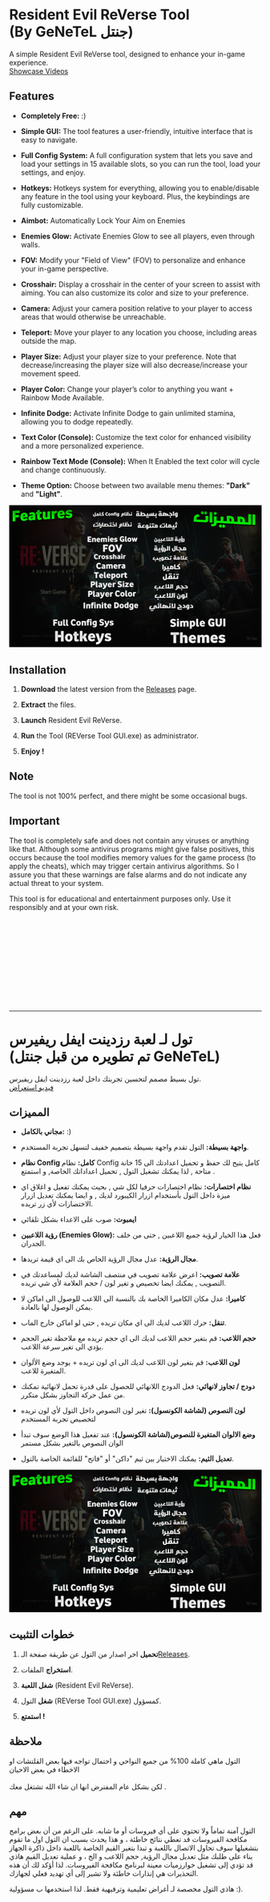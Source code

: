 # Resident Evil ReVerse Tool <br/>(By GeNeTeL جنتل) 

A simple Resident Evil ReVerse tool, designed to enhance your in-game experience.
<br> [Showcase Videos](https://www.youtube.com/watch?v=eLkXgUOmWBE)

## Features
- **Completely Free:** :)

- **Simple GUI:** The tool features a user-friendly, intuitive interface that is easy to navigate.

- **Full Config System:** A full configuration system that lets you save and load your settings in 15 available slots, so you can run the tool, load your settings, and enjoy.

- **Hotkeys:** Hotkeys system for everything, allowing you to enable/disable any feature in the tool using your keyboard. Plus, the keybindings are fully customizable.

- **Aimbot:** Automatically Lock Your Aim on Enemies

- **Enemies Glow:** Activate Enemies Glow to see all players, even through walls.

- **FOV:** Modify your "Field of View" (FOV) to personalize and enhance your in-game perspective.

- **Crosshair:** Display a crosshair in the center of your screen to assist with aiming. You can also customize its color and size to your preference.

- **Camera:** Adjust your camera position relative to your player to access areas that would otherwise be unreachable.

- **Teleport:** Move your player to any location you choose, including areas outside the map.

- **Player Size:** Adjust your player size to your preference. Note that decrease/increasing the player size will also decrease/increase your movement speed.

- **Player Color:** Change your player’s color to anything you want + Rainbow Mode Available.

- **Infinite Dodge:** Activate Infinite Dodge to gain unlimited stamina, allowing you to dodge repeatedly.

- **Text Color (Console):**  Customize the text color for enhanced visibility and a more personalized experience.

- **Rainbow Text Mode (Console):** When It Enabled the text color will cycle and change continuously.

- **Theme Option:** Choose between two available menu themes: **"Dark"** and **"Light"**.

![Features](https://github.com/iGeNeTeL/REVERSE/blob/main/Images/Features.jpg)

## Installation
1. **Download** the latest version from the [Releases](https://github.com/iGeNeTeL/REVERSE/releases) page.
   
2. **Extract** the files.
   
3. **Launch** Resident Evil ReVerse.
   
4. **Run** the Tool (REVerse Tool GUI.exe) as administrator.
   
5. **Enjoy !**


## Note
The tool is not 100% perfect, and there might be some occasional bugs.



## Important
The tool is completely safe and does not contain any viruses or anything like that. Although some antivirus programs might give false positives, this occurs because the tool modifies memory values for the game process (to apply the cheats), which may trigger certain antivirus algorithms. 
So I assure you that these warnings are false alarms and do not indicate any actual threat to your system.

This tool is for educational and entertainment purposes only. Use it responsibly and at your own risk.

</br>
</br>
</br>
</br>
</br>
</br>
</br>
</br>
</br>
</br>

----------------------------------------------------------------------------

# تول لـ لعبة رزدينت ايفل ريفيرس <br/> (تم تطويره من قبل جنتل GeNeTeL)

تول بسيط مصمم لتحسين تجربتك داخل لعبة رزدينت ايفل ريفيرس.<br/>
 [فيديو استعراض](https://www.youtube.com/watch?v=eLkXgUOmWBE)
 
## المميزات
- **مجاني بالكامل:** :)

- **واجهة بسيطة:** التول تقدم واجهة بسيطة بتصميم خفيف لتسهل تجربة المستخدم.

- **نظام Config كامل:** نظام Config كامل يتيح لك حفظ و تحميل اعدادتك الى 15 خانة متاحة , لذا يمكنك تشغيل التول , تحميل اعداداتك الخاصة, و استمتع .

- **نظام اختصارات:** نظام اختصارات حرفيا لكل شي , بحيث يمكنك تفعيل و اغلاق اي ميزة داخل التول بأستخدام ازرار الكيبورد لديك , و ايضا يمكنك تعديل ازرار الاختصارات لأي زر تريده.

- **ايمبوت:** صوب على الاعداء بشكل تلقائي

- **رؤية اللاعبين (Enemies Glow):** فعل هذا الخيار لرؤية جميع اللاعبين , حتى من خلف الجدران. 

- **مجال الرؤية:** عدل مجال الرؤية الخاص بك الى اي قيمة تريدها. 

- **علامة تصويب:** اعرض علامة تصويب في منتصف الشاشة لديك لمساعدتك في التصويب , يمكنك ايضا تخصيص و تغير لون / حجم العلامة لأي شي تريده. 

- **كاميرا:** عدل مكان الكاميرا الخاصة بك بالنسبة الى اللاعب للوصول الى اماكن لا يمكن الوصول لها بالعادة. 

- **تنقل:** حرك اللاعب لديك الى اي مكان تريده , حتى لو اماكن خارج الماب. 

- **حجم اللاعب:** قم بتغير حجم اللاعب لديك الى اي حجم تريده مع ملاحظة تغير الحجم يؤدي الى تغير سرعة اللاعب. 

- **لون اللاعب:** قم بتغير لون اللاعب لديك الى اي لون تريده + يوجد وضع الألوان المتغيرة للاعب. 

- **دودج / تجاوز لانهائي:** فعل الدودج اللانهائي للحصول على قدرة تحمل لانهائية تمكنك من عمل حركة التجاوز بشكل متكرر.

- **لون النصوص (لشاشة الكونسول):** تغير لون النصوص داخل التول لأي لون تريده لتخصيص تجربة المستخدم

- **وضع الالوان المتغيرة للنصوص(لشاشة الكونسول):** عند تفعيل هذا الوضع سوف تبدأ الوان النصوص بالتغير بشكل مستمر

- **تعديل الثيم:** يمكنك الاختيار بين ثيم "داكن" أو "فاتح" للقائمة الخاصة بالتول. 
  
  
![المميزات](https://github.com/iGeNeTeL/REVERSE/blob/main/Images/Features.jpg)

## خطوات التثبيت
1. **تحميل** اخر اصدار من التول عن طريقة صفحة الـ[Releases](https://github.com/iGeNeTeL/REVERSE/releases).
   
2. **استخراج** الملفات.
   
3. **شغل اللعبة** (Resident Evil ReVerse).
   
4. **شغل** التول (REVerse Tool GUI.exe) كمسؤول.
   
5. **استمتع !**


## ملاحظة
التول ماهي كاملة 100% من جميع النواحي و احتمال تواجه فيها بعض القلتشات او الاخطاء في بعض الاحيان <br/><br/> لكن بشكل عام المفترض انها ان شاء الله تشتغل معك .



## مهم
التول آمنة تماماً ولا تحتوي على أي فيروسات أو ما شابه. على الرغم من أن بعض برامج مكافحة الفيروسات قد تعطي نتائج خاطئة ، و هذا يحدث بسبب ان التول اول ما تقوم بتشغيلها سوف تحاول الاتصال باللعبة و تبدا بتغير القيم الخاصة باللعبة داخل ذاكرة الجهاز بناء على طلبك مثل تعديل مجال الرؤية, حجم اللاعب و الخ ، و عملية تعديل القيم هاذي قد تؤدي إلى تشغيل خوارزميات معينة لبرنامج مكافحة الفيروسات. 
لذا أؤكد لك أن هذه التحذيرات هي إنذارات خاطئة ولا تشير إلى أي تهديد فعلي لجهازك.

هاذي التول مخصصة لـ أغراض تعليمية وترفيهية فقط. لذا استخدمها ب مسؤولية :).

